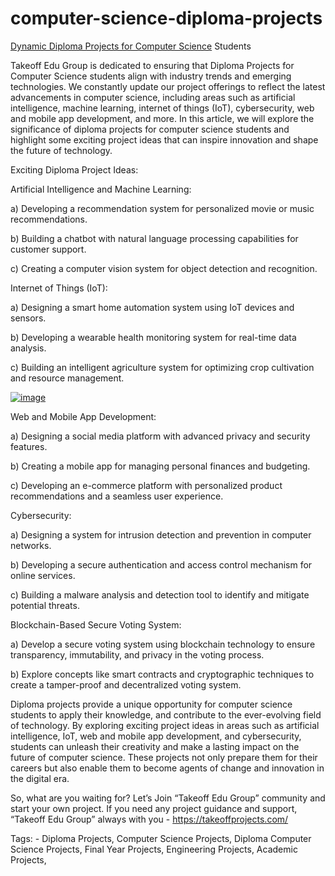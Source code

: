 # computer-science-diploma-projects

[Dynamic Diploma Projects for Computer Science](https://takeoffprojects.com/) Students

Takeoff Edu Group is dedicated to ensuring that Diploma Projects for Computer Science students align with industry trends and emerging technologies. We constantly update our project offerings to reflect the latest advancements in computer science, including areas such as artificial intelligence, machine learning, internet of things (IoT), cybersecurity, web and mobile app development, and more. In this article, we will explore the significance of diploma projects for computer science students and highlight some exciting project ideas that can inspire innovation and shape the future of technology.

Exciting Diploma Project Ideas:

Artificial Intelligence and Machine Learning:

a)	Developing a recommendation system for personalized movie or music recommendations.

b)	Building a chatbot with natural language processing capabilities for customer support.

c)	Creating a computer vision system for object detection and recognition.

Internet of Things (IoT):

a)	Designing a smart home automation system using IoT devices and sensors.

b)	Developing a wearable health monitoring system for real-time data analysis.

c)	Building an intelligent agriculture system for optimizing crop cultivation and resource management.

[![image](https://github.com/takeoff-projects-final-year/computer-science-diploma-projects/assets/122364815/01083d42-2b71-4adc-8d0e-72bdc6444fda)](https://takeoffprojects.com/)

Web and Mobile App Development:

a)	Designing a social media platform with advanced privacy and security features.

b)	Creating a mobile app for managing personal finances and budgeting.

c)	Developing an e-commerce platform with personalized product recommendations and a seamless user experience.

Cybersecurity:

a)	Designing a system for intrusion detection and prevention in computer networks.

b)	Developing a secure authentication and access control mechanism for online services.

c)	Building a malware analysis and detection tool to identify and mitigate potential threats.

Blockchain-Based Secure Voting System:

a)	Develop a secure voting system using blockchain technology to ensure transparency, immutability, and privacy in the voting process. 

b)	Explore concepts like smart contracts and cryptographic techniques to create a tamper-proof and decentralized voting system.

Diploma projects provide a unique opportunity for computer science students to apply their knowledge, and contribute to the ever-evolving field of technology. By exploring exciting project ideas in areas such as artificial intelligence, IoT, web and mobile app development, and cybersecurity, students can unleash their creativity and make a lasting impact on the future of computer science. These projects not only prepare them for their careers but also enable them to become agents of change and innovation in the digital era. 

So, what are you waiting for? Let’s Join “Takeoff Edu Group” community and start your own project. If you need any project guidance and support, “Takeoff Edu Group” always with you - https://takeoffprojects.com/

Tags: -
Diploma Projects, Computer Science Projects, Diploma Computer Science Projects, Final Year Projects, Engineering Projects, Academic Projects, 
